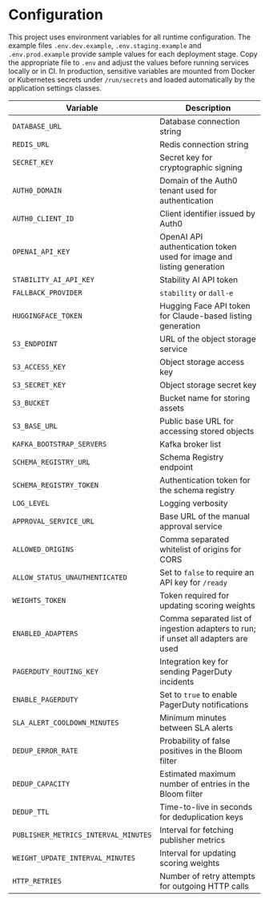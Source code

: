 # Configuration

This project uses environment variables for all runtime configuration. The
example files `.env.dev.example`, `.env.staging.example` and
`.env.prod.example` provide sample values for each deployment stage. Copy the
appropriate file to `.env` and adjust the values before running services
locally or in CI. In production, sensitive variables are mounted from Docker or
Kubernetes secrets under `/run/secrets` and loaded automatically by the
application settings classes.

| Variable | Description |
| --- | --- |
| `DATABASE_URL` | Database connection string |
| `REDIS_URL` | Redis connection string |
| `SECRET_KEY` | Secret key for cryptographic signing |
| `AUTH0_DOMAIN` | Domain of the Auth0 tenant used for authentication |
| `AUTH0_CLIENT_ID` | Client identifier issued by Auth0 |
| `OPENAI_API_KEY` | OpenAI API authentication token used for image and listing generation |
| `STABILITY_AI_API_KEY` | Stability AI API token |
| `FALLBACK_PROVIDER` | `stability` or `dall-e` |
| `HUGGINGFACE_TOKEN` | Hugging Face API token for Claude-based listing generation |
| `S3_ENDPOINT` | URL of the object storage service |
| `S3_ACCESS_KEY` | Object storage access key |
| `S3_SECRET_KEY` | Object storage secret key |
| `S3_BUCKET` | Bucket name for storing assets |
| `S3_BASE_URL` | Public base URL for accessing stored objects |
| `KAFKA_BOOTSTRAP_SERVERS` | Kafka broker list |
| `SCHEMA_REGISTRY_URL` | Schema Registry endpoint |
| `SCHEMA_REGISTRY_TOKEN` | Authentication token for the schema registry |
| `LOG_LEVEL` | Logging verbosity |
| `APPROVAL_SERVICE_URL` | Base URL of the manual approval service |
| `ALLOWED_ORIGINS` | Comma separated whitelist of origins for CORS |
| `ALLOW_STATUS_UNAUTHENTICATED` | Set to `false` to require an API key for `/ready` |
| `WEIGHTS_TOKEN` | Token required for updating scoring weights |
| `ENABLED_ADAPTERS` | Comma separated list of ingestion adapters to run; if unset all adapters are used |
| `PAGERDUTY_ROUTING_KEY` | Integration key for sending PagerDuty incidents |
| `ENABLE_PAGERDUTY` | Set to `true` to enable PagerDuty notifications |
| `SLA_ALERT_COOLDOWN_MINUTES` | Minimum minutes between SLA alerts |
| `DEDUP_ERROR_RATE` | Probability of false positives in the Bloom filter |
| `DEDUP_CAPACITY` | Estimated maximum number of entries in the Bloom filter |
| `DEDUP_TTL` | Time-to-live in seconds for deduplication keys |
| `PUBLISHER_METRICS_INTERVAL_MINUTES` | Interval for fetching publisher metrics |
| `WEIGHT_UPDATE_INTERVAL_MINUTES` | Interval for updating scoring weights |
| `HTTP_RETRIES` | Number of retry attempts for outgoing HTTP calls |
